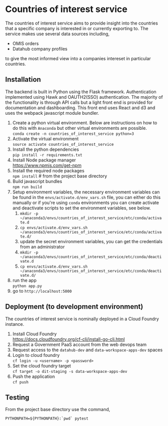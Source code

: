 # Countries of interest service
The countries of interest service aims to provide insight into the countries that a specific company is interested in or currently exporting to. The service makes use several data sources including,

* OMIS orders
* Datahub company profiles

to give the most informed view into a companies intereset in particular countries.

## Installation
The backend is built in Python using the Flask framework. Authentication implemented using Hawk and OAUTH2(SSO) authentication. The majority of the functionality is through API calls but a light front end is provided for documentation and dashboarding. This front end uses React and d3 and uses the webpack javascript module bundler. 

1. Create a python virtual environment. Below are instructions on how to do this with `Anaconda` but other virtual environments are possible.
    <br />`conda create -n countries_of_interest_service python=3`
2. Activate the virtual environment
    <br />`source activate countries_of_interest_service`
3. Install the python dependencies
    <br />`pip install -r requirements.txt`
4. Install Node package manager
    <br />https://www.npmjs.com/get-npm
5. Install the required node packages
    <br />`npm install` # from the project base directory
6. Build javascript bundles
    <br />`npm run build`
7. Setup environment variables, the necessary environment variables can be found in the `envs/activate.d/env_vars.sh` file, you can either do this manually or if you're using `conda` environments you can create activate and deactivate scripts to set the environment variables, see below.
    1. `mkdir -p ~/anaconda3/envs/countries_of_interest_service/etc/conda/activate.d`
    2. `cp envs/activate.d/env_vars.sh ~/anaconda3/envs/countries_of_interest_service/etc/conda/activate.d/`
    3. update the secret environment variables, you can get the credentials from an administrator
    4. `mkdir -p ~/anaconda3/envs/countries_of_interest_service/etc/conda/deactivate.d`
    5. `cp envs/activate.d/env_vars.sh ~/anaconda3/envs/countries_of_interest_service/etc/conda/deactivate.d/`
8. run the app
    <br />`python app.py`
9. go to `http://localhost:5000`
  

## Deployment (to development environment)
The countries of interest service is nominally deployed in a Cloud Foundry instance. 

1. Install Cloud Foundry
    <br />https://docs.cloudfoundry.org/cf-cli/install-go-cli.html
2. Request a Government PaaS account from the web devops team
3. Request access to the `datahub-dev` and `data-workspace-apps-dev` spaces
4. Login to cloud foundry
    <br /> `cf login -u <username> -p <password>`
5. Set the cloud foundry target
    <br /> `cf target -o dit-staging -s data-workspace-apps-dev`
6. Push the application
    <br />`cf push`
## Testing
From the project base directory use the command,

``PYTHONPATH=${PYTHONPATH}:`pwd` pytest``
